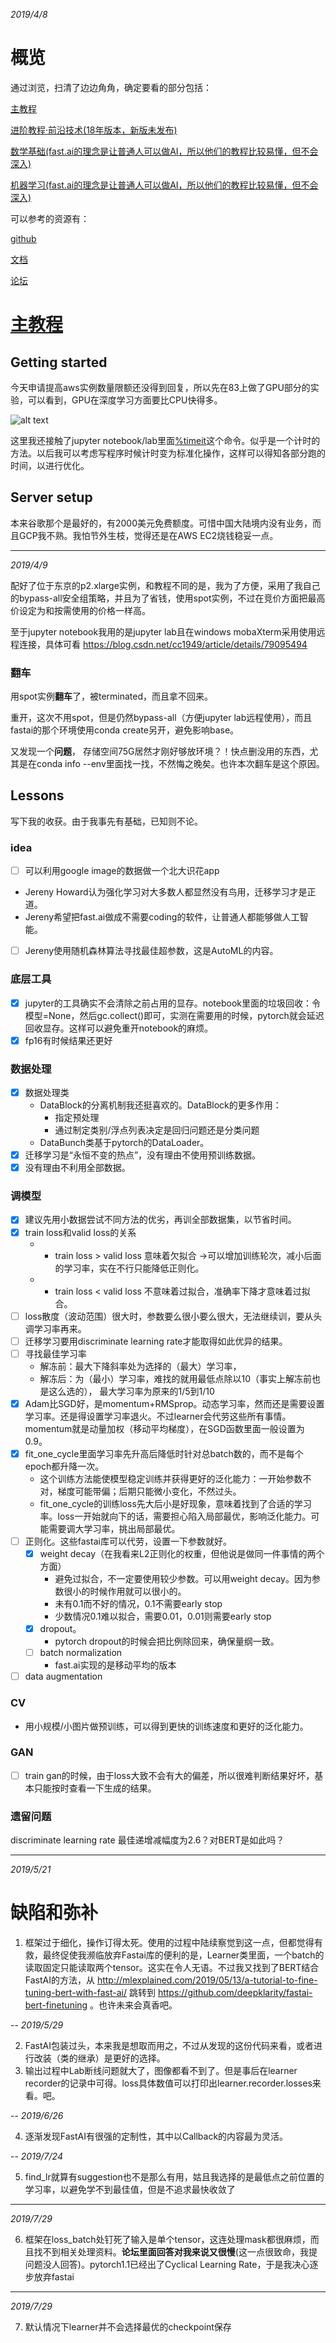 *2019/4/8*

# 概览

通过浏览，扫清了边边角角，确定要看的部分包括：

[主教程](https://course.fast.ai/index.html)

[进阶教程·前沿技术(18年版本，新版未发布)](http://course18.fast.ai/part2.html)

[数学基础(fast.ai的理念是让普通人可以做AI，所以他们的教程比较易懂，但不会深入)](https://github.com/fastai/numerical-linear-algebra/blob/master/README.md)

[机器学习(fast.ai的理念是让普通人可以做AI，所以他们的教程比较易懂，但不会深入)](http://course18.fast.ai/ml.html)

可以参考的资源有：

[github](https://github.com/fastai/fastai/blob/master/README.md)

[文档](https://docs.fast.ai/)

[论坛](https://forums.fast.ai/)

# [主教程](https://course.fast.ai/index.html)

## Getting started

今天申请提高aws实例数量限额还没得到回复，所以先在83上做了GPU部分的实验，可以看到，GPU在深度学习方面要比CPU快得多。

![alt text](https://github.com/RayXu14/Tools/blob/master/img/CPUvsGPU.png)

这里我还接触了jupyter notebook/lab里面[%timeit](https://ipython.readthedocs.io/en/stable/interactive/magics.html#magic-timeit)这个命令。似乎是一个计时的方法。以后我可以考虑写程序时候计时变为标准化操作，这样可以得知各部分跑的时间，以进行优化。

## Server setup
本来谷歌那个是最好的，有2000美元免费额度。可惜中国大陆境内没有业务，而且GCP我不熟。我怕节外生枝，觉得还是在AWS EC2烧钱稳妥一点。

---
*2019/4/9*

配好了位于东京的p2.xlarge实例，和教程不同的是，我为了方便，采用了我自己的bypass-all安全组策略，并且为了省钱，使用spot实例，不过在竞价方面把最高价设定为和按需使用的价格一样高。

至于jupyter notebook我用的是jupyter lab且在windows mobaXterm采用使用远程连接，具体可看
https://blog.csdn.net/cc1949/article/details/79095494

### 翻车

用spot实例**翻车**了，被terminated，而且拿不回来。

重开，这次不用spot，但是仍然bypass-all（方便jupyter lab远程使用），而且fastai的那个环境使用conda create另开，避免影响base。

又发现一个**问题**， 存储空间75G居然才刚好够放环境？！快点删没用的东西，尤其是在conda info --env里面找一找，不然悔之晚矣。也许本次翻车是这个原因。

## Lessons
写下我的收获。由于我事先有基础，已知则不论。

###  idea
- [ ] 可以利用google image的数据做一个北大识花app
* Jereny Howard认为强化学习对大多数人都显然没有鸟用，迁移学习才是正道。
* Jereny希望把fast.ai做成不需要coding的软件，让普通人都能够做人工智能。
- [ ] Jereny使用随机森林算法寻找最佳超参数，这是AutoML的内容。

### 底层工具
- [x] jupyter的工具确实不会清除之前占用的显存。notebook里面的垃圾回收：令模型=None，然后gc.collect()即可，实测在需要用的时候，pytorch就会延迟回收显存。这样可以避免重开notebook的麻烦。
- [x] fp16有时候结果还更好

### 数据处理
- [x] 数据处理类
    * DataBlock的分离机制我还挺喜欢的。DataBlock的更多作用：
      * 指定预处理
      * 通过制定类别/浮点列表决定是回归问题还是分类问题
    * DataBunch类基于pytorch的DataLoader。
- [x] 迁移学习是“永恒不变的热点”，没有理由不使用预训练数据。
- [x] 没有理由不利用全部数据。

### 调模型
- [x] 建议先用小数据尝试不同方法的优劣，再训全部数据集，以节省时间。
- [x] train loss和valid loss的关系
    - * train loss > valid loss 意味着欠拟合 ->可以增加训练轮次，减小后面的学习率，实在不行只能降低正则化。
    - * train loss < valid loss 不意味着过拟合，准确率下降才意味着过拟合。
- [ ] loss散度（波动范围）很大时，参数要么很小要么很大，无法继续训，要从头调学习率再来。
- [ ] 迁移学习要用discriminate learning rate才能取得如此优异的结果。
- [ ] 寻找最佳学习率
    * 解冻前：最大下降斜率处为选择的（最大）学习率，
    * 解冻后：为（最小）学习率，难找的就用最低点除以10（事实上解冻前也是这么选的），
    最大学习率为原来的1/5到1/10
- [x] Adam比SGD好，是momentum+RMSprop。动态学习率，然而还是需要设置学习率。还是得设置学习率退火。不过learner会代劳这些所有事情。
momentum就是动量加权（移动平均梯度），在SGD函数里面一般设置为0.9。
- [x] fit_one_cycle里面学习率先升高后降低时针对总batch数的，而不是每个epoch都升降一次。
    * 这个训练方法能使模型稳定训练并获得更好的泛化能力：一开始参数不对，梯度可能带偏；后期只能微小变化，不然过头。
    * fit_one_cycle的训练loss先大后小是好现象，意味着找到了合适的学习率。loss一开始就向下的话，需要担心陷入局部最优，影响泛化能力。可能需要调大学习率，挑出局部最优。
- [ ] 正则化。这些fastai库可以代劳，设置一下参数就好。
    - [x] weight decay（在我看来L2正则化的权重，但他说是做同一件事情的两个方面）
        * 避免过拟合，不一定要使用较少参数。可以用weight decay。因为参数很小的时候作用就可以很小的。
        * 未有0.1而不好的情况，0.1不需要early stop
        * 少数情况0.1难以拟合，需要0.01，0.01则需要early stop
    - [x] dropout。
      * pytorch dropout的时候会把比例除回来，确保量纲一致。
    - [ ] batch normalization
        * fast.ai实现的是移动平均的版本
- [ ] data augmentation

### CV
* 用小规模/小图片做预训练，可以得到更快的训练速度和更好的泛化能力。

### GAN
- [ ] train gan的时候，由于loss大致不会有大的偏差，所以很难判断结果好坏，基本只能按时查看一下生成的结果。

### 遗留问题
discriminate learning rate 最佳递增减幅度为2.6？对BERT是如此吗？

---
*2019/5/21*
# 缺陷和弥补

1. 框架过于细化，操作订得太死。使用的过程中陆续察觉到这一点，但都觉得有救，最终促使我濒临放弃Fastai库的便利的是，Learner类里面，一个batch的读取固定只能读取两个tensor。这实在令人无语。不过我又找到了BERT结合FastAI的方法，从 http://mlexplained.com/2019/05/13/a-tutorial-to-fine-tuning-bert-with-fast-ai/ 跳转到 https://github.com/deepklarity/fastai-bert-finetuning 。也许未来会真香吧。

--
*2019/5/29*

2. FastAI包装过头，本来我是想取而用之，不过从发现的这份代码来看，或者进行改装（类的继承）是更好的选择。
3. 输出过程中Lab断线问题就大了，图像都看不到了。但是事后在learner recorder的记录中可得。loss具体数值可以打印出learner.recorder.losses来看。吧。

--
*2019/6/26*

4. 逐渐发现FastAI有很强的定制性，其中以Callback的内容最为灵活。

--
*2019/7/24*

5. find_lr就算有suggestion也不是那么有用，姑且我选择的是最低点之前位置的学习率，以避免学不到最佳值，但是不追求最快收敛了

---
*2019/7/29*

6. 框架在loss_batch处钉死了输入是单个tensor，这连处理mask都很麻烦，而且找不到相关处理资料。**论坛里面回答对我来说又很慢**(这一点很致命，我提问题没人回答)。pytorch1.1已经出了Cyclical Learning Rate，于是我决心逐步放弃fastai

---
*2019/7/29*

7. 默认情况下learner并不会选择最优的checkpoint保存
